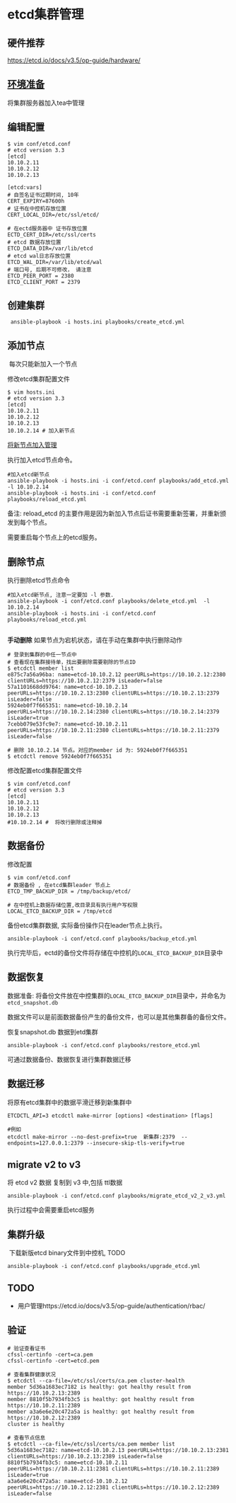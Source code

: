 # etcd集群管理

## 硬件推荐

https://etcd.io/docs/v3.5/op-guide/hardware/

## [环境准备](install-tea.html#id4)

将集群服务器加入tea中管理

## 编辑配置

```
$ vim conf/etcd.conf
# etcd version 3.3
[etcd]
10.10.2.11
10.10.2.12
10.10.2.13

[etcd:vars]
# 自签名证书过期时间, 10年
CERT_EXPIRY=87600h
# 证书在中控机存放位置
CERT_LOCAL_DIR=/etc/ssl/etcd/

# 在ectd服务器中 证书存放位置
ECTD_CERT_DIR=/etc/ssl/certs
# etcd 数据存放位置
ETCD_DATA_DIR=/var/lib/etcd
# etcd wal日志存放位置
ETCD_WAL_DIR=/var/lib/etcd/wal
# 端口号, 后期不可修改， 请注意
ETCD_PEER_PORT = 2380
ETCD_CLIENT_PORT = 2379
```

## 创建集群

```
 ansible-playbook -i hosts.ini playbooks/create_etcd.yml
```

## 添加节点 

​	每次只能新加入一个节点

修改etcd集群配置文件

 ```
 $ vim hosts.ini
 # etcd version 3.3
 [etcd]
 10.10.2.11
 10.10.2.12
 10.10.2.13
 10.10.2.14 # 加入新节点
 ```

[将新节点加入管理](/install-tea.html#id5)

执行加入etcd节点命令。 

```
#加入etcd新节点
ansible-playbook -i hosts.ini -i conf/etcd.conf playbooks/add_etcd.yml  -l 10.10.2.14
ansible-playbook -i hosts.ini -i conf/etcd.conf playbooks/reload_etcd.yml
```

备注:  reload_etcd 的主要作用是因为新加入节点后证书需要重新签署，并重新颁发到每个节点。

需要重启每个节点上的etcd服务。

## 删除节点

执行删除etcd节点命令

```
#加入etcd新节点, 注意一定要加 -l 参数.
ansible-playbook -i conf/etcd.conf playbooks/delete_etcd.yml  -l 10.10.2.14
ansible-playbook -i hosts.ini -i conf/etcd.conf playbooks/reload_etcd.yml
```
``` important:: 删除节点为危险动作 
```

**手动删除**  如果节点为宕机状态，请在手动在集群中执行删除动作

```
# 登录到集群的中任一节点中
# 查看现在集群接待单，找出要删除需要剔除的节点ID
$ etcdctl member list
e875c7a56a96ba: name=etcd-10.10.2.12 peerURLs=https://10.10.2.12:2380 clientURLs=https://10.10.2.12:2379 isLeader=false
57a1101668dd9764: name=etcd-10.10.2.13 peerURLs=https://10.10.2.13:2380 clientURLs=https://10.10.2.13:2379 isLeader=false
5924eb0f7f665351: name=etcd-10.10.2.14 peerURLs=https://10.10.2.14:2380 clientURLs=https://10.10.2.14:2379 isLeader=true
7cebb079e53fc9e7: name=etcd-10.10.2.11 peerURLs=https://10.10.2.11:2380 clientURLs=https://10.10.2.11:2379 isLeader=false

# 删除 10.10.2.14 节点。对应的member id 为: 5924eb0f7f665351
$ etcdctl remove 5924eb0f7f665351
```

修改配置etcd集群配置文件

```
$ vim conf/etcd.conf
# etcd version 3.3
[etcd]
10.10.2.11
10.10.2.12
10.10.2.13
#10.10.2.14 #  将改行删除或注释掉
```

## 数据备份

修改配置 

```
$ vim conf/etcd.conf
# 数据备份 , 在etcd集群leader 节点上
ETCD_TMP_BACKUP_DIR = /tmp/backup/etcd/

# 在中控机上数据存储位置,改目录具有执行用户写权限
LOCAL_ETCD_BACKUP_DIR = /tmp/etcd
```

备份etcd集群数据, 实际备份操作只在leader节点上执行。

```
ansible-playbook -i conf/etcd.conf playbooks/backup_etcd.yml
```

执行完毕后，ectd的备份文件将存储在中控机的`LOCAL_ETCD_BACKUP_DIR`目录中

## 数据恢复

数据准备: 将备份文件放在中控集群的`LOCAL_ETCD_BACKUP_DIR`目录中，并命名为`etcd_snapshot.db`  

数据文件可以是前面数据备份产生的备份文件，也可以是其他集群备的备份文件。

恢复snapshot.db 数据到etd集群

```
ansible-playbook -i conf/etcd.conf playbooks/restore_etcd.yml
```

可通过数据备份、数据恢复进行集群数据迁移

## 数据迁移

将原有etcd集群中的数据平滑迁移到新集群中

```
ETCDCTL_API=3 etcdctl make-mirror [options] <destination> [flags] 
```

```
#例如
etcdctl make-mirror --no-dest-prefix=true  新集群:2379  --endpoints=127.0.0.1:2379 --insecure-skip-tls-verify=true
```

## migrate v2 to v3

将 etcd v2 数据 复制到 v3 中,包括 ttl数据

```
ansible-playbook -i conf/etcd.conf playbooks/migrate_etcd_v2_2_v3.yml
```

执行过程中会需要重启etcd服务 

## 集群升级

​	下载新版etcd binary文件到中控机, TODO

```
ansible-playbook -i conf/etcd.conf playbooks/upgrade_etcd.yml
```

## TODO

- 用户管理https://etcd.io/docs/v3.5/op-guide/authentication/rbac/

## 验证

```
# 验证查看证书
cfssl-certinfo -cert=ca.pem
cfssl-certinfo -cert=etcd.pem

# 查看集群健康状况
$ etcdctl --ca-file=/etc/ssl/certs/ca.pem cluster-health
member 5d36a1683ec7182 is healthy: got healthy result from https://10.10.2.13:2389
member 8810f5b7934fb3c5 is healthy: got healthy result from https://10.10.2.11:2389
member a3a6e6e20c472a5a is healthy: got healthy result from https://10.10.2.12:2389
cluster is healthy

# 查看节点信息
$ etcdctl --ca-file=/etc/ssl/certs/ca.pem member list
5d36a1683ec7182: name=etcd-10.10.2.13 peerURLs=https://10.10.2.13:2381 clientURLs=https://10.10.2.13:2389 isLeader=false
8810f5b7934fb3c5: name=etcd-10.10.2.11 peerURLs=https://10.10.2.11:2381 clientURLs=https://10.10.2.11:2389 isLeader=true
a3a6e6e20c472a5a: name=etcd-10.10.2.12 peerURLs=https://10.10.2.12:2381 clientURLs=https://10.10.2.12:2389 isLeader=false
```

